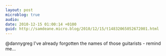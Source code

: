 ```yaml
---
layout: post
microblog: true
audio: 
date: 2010-12-15 01:00:14 +0100
guid: http://samdeane.micro.blog/2010/12/15/t14832065052672001.html
---
```

@dannygreg I've already forgotten the names of those guitarists - remind me...

